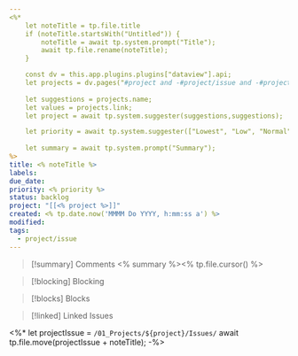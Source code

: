 ```yaml
---
<%*
	let noteTitle = tp.file.title
	if (noteTitle.startsWith("Untitled")) {
		noteTitle = await tp.system.prompt("Title");
		await tp.file.rename(noteTitle);
	} 

	const dv = this.app.plugins.plugins["dataview"].api;	
	let projects = dv.pages("#project and -#project/issue and -#project/meeting_note").file.sort(n => n.name);
	
	let suggestions = projects.name;
	let values = projects.link;
	let project = await tp.system.suggester(suggestions,suggestions);

	let priority = await tp.system.suggester(["Lowest", "Low", "Normal", "Medium", "High", "Highest"], ["lowest", "low", "normal", "medium", "high", "highest"])
	
	let summary = await tp.system.prompt("Summary");
%>
title: <% noteTitle %> 
labels: 
due_date: 
priority: <% priority %>
status: backlog
project: "[[<% project %>]]"
created: <% tp.date.now('MMMM Do YYYY, h:mm:ss a') %>
modified: 
tags:
  - project/issue
---
```

> [!summary] Comments
>  <% summary %><% tp.file.cursor() %>

> [!blocking] Blocking
> 

> [!blocks] Blocks
> 

> [!linked] Linked Issues

<%*
let projectIssue = `/01_Projects/${project}/Issues/` 
await tp.file.move(projectIssue + noteTitle);
-%>